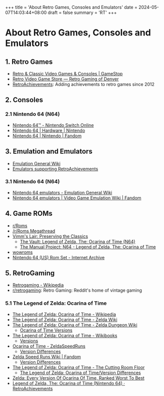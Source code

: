 +++
title = 'About Retro Games, Consoles and Emulators'
date = 2024-05-07T14:03:44+08:00
draft = false
summary = 'RT'
+++

# About Retro Games, Consoles and Emulators

## 1. Retro Games

+ [Retro & Classic Video Games & Consoles | GameStop](https://www.gamestop.com/video-games/retro-gaming)
+ [Retro Video Game Store — Retro Gaming of Denver](https://retrogamingofdenver.com/)
+ [RetroAchievements](https://retroachievements.org/): Adding achievements to retro games since 2012

## 2. Consoles

### 2.1 Nintendo 64 (N64)

+ [Nintendo 64™ - Nintendo Switch Online](https://www.nintendo.com/us/store/products/nintendo-64-nintendo-switch-online-switch/)
+ [Nintendo 64 | Hardware | Nintendo](https://www.nintendo.com/en-gb/Hardware/Nintendo-History/Nintendo-64/Nintendo-64-625959.html)
+ [Nintendo 64 | Nintendo | Fandom](https://nintendo.fandom.com/wiki/Nintendo_64)

## 3. Emulation and Emulators

+ [Emulation General Wiki](https://emulation.gametechwiki.com/index.php/Main_Page)
+ [Emulators supporting RetroAchievements](https://retroachievements.org/download.php)

### 3.1 Nintendo 64 (N64)

+ [Nintendo 64 emulators - Emulation General Wiki](https://emulation.gametechwiki.com/index.php/Nintendo_64_emulators)
+ [Nintendo 64 emulators | Video Game Emulation Wiki | Fandom](https://emulation.fandom.com/wiki/Nintendo_64_emulators)

## 4. Game ROMs

+ [r/Roms](https://www.reddit.com/r/Roms/)
+ [/r/Roms Megathread](https://r-roms.github.io/)
+ [Vimm's Lair: Preserving the Classics](https://vimm.net/)
  + [The Vault: Legend of Zelda, The: Ocarina of Time (N64)](https://vimm.net/vault/2637)
  + [The Manual Project: N64 - Legend of Zelda, The: Ocarina of Time](https://vimm.net/manual/2515)
+ [wowroms](https://wowroms.com)
+ [Nintendo 64 (US) Rom Set - Internet Archive](https://archive.org/details/nintendo-64-romset-usa)

## 5. RetroGaming

+ [Retrogaming - Wikipedia](https://en.wikipedia.org/wiki/Retrogaming)
+ [r/retrogaming](https://www.reddit.com/r/retrogaming/): Retro Gaming: Reddit's home of vintage gaming

### 5.1 The Legend of Zelda: Ocarina of Time

+ [The Legend of Zelda: Ocarina of Time - Wikipedia](https://en.wikipedia.org/wiki/The_Legend_of_Zelda:_Ocarina_of_Time)
+ [The Legend of Zelda: Ocarina of Time - Zelda Wiki](https://zelda.fandom.com/wiki/The_Legend_of_Zelda:_Ocarina_of_Time)
+ [The Legend of Zelda: Ocarina of Time - Zelda Dungeon Wiki](https://www.zeldadungeon.net/wiki/The_Legend_of_Zelda:_Ocarina_of_Time)
  + [Ocarina of Time Versions](https://www.zeldadungeon.net/wiki/Ocarina_of_Time_Versions)
+ [The Legend of Zelda: Ocarina of Time - Wikibooks](https://en.wikibooks.org/wiki/The_Legend_of_Zelda:_Ocarina_of_Time)
  + [Versions](https://en.wikibooks.org/wiki/The_Legend_of_Zelda:_Ocarina_of_Time/Versions)
+ [Ocarina of Time - ZeldaSpeedRuns](https://www.zeldaspeedruns.com/oot/)
  + [Version Differences](https://www.zeldaspeedruns.com/oot/generalknowledge/version-differences)
+ [Zelda Speed Runs Wiki | Fandom](https://zeldaspeedruns.fandom.com/wiki/Zelda_Speed_Runs_Wiki)
  + [Version Differences](https://zeldaspeedruns.fandom.com/wiki/Version_Differences)
+ [The Legend of Zelda: Ocarina of Time - The Cutting Room Floor](https://tcrf.net/The_Legend_of_Zelda:_Ocarina_of_Time)
  + [The Legend of Zelda: Ocarina of Time/Version Differences](https://tcrf.net/The_Legend_of_Zelda:_Ocarina_of_Time/Version_Differences)
+ [Zelda: Every Version Of Ocarina Of Time, Ranked Worst To Best](https://screenrant.com/zelda-ocarina-time-every-version-ranked-worst-best/)
+ [Legend of Zelda, The: Ocarina of Time (Nintendo 64) · RetroAchievements](https://retroachievements.org/game/10113)

